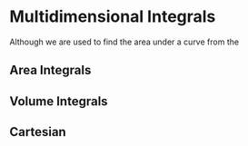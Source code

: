 # Multidimensional Integrals

Although we are used to find the area under a curve from the 


## Area Integrals



## Volume Integrals

## Cartesian